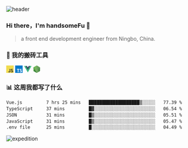 ![header](https://raw.githubusercontent.com/fzq1998/fzq1998/master/header.png)

### Hi there，I'm handsomeFu 👋

> a front end development engineer from Ningbo, China.

### 🔧 我的搬砖工具
<code><img height="20" src="https://raw.githubusercontent.com/github/explore/80688e429a7d4ef2fca1e82350fe8e3517d3494d/topics/javascript/javascript.png" alt="javascript"></code>
<code><img height="20" src="https://raw.githubusercontent.com/github/explore/80688e429a7d4ef2fca1e82350fe8e3517d3494d/topics/typescript/typescript.png" alt="typescript"></code>
<code><img height="20" src="https://raw.githubusercontent.com/github/explore/80688e429a7d4ef2fca1e82350fe8e3517d3494d/topics/vue/vue.png" alt="vue"></code>
<code><img height="20" src="https://raw.githubusercontent.com/github/explore/80688e429a7d4ef2fca1e82350fe8e3517d3494d/topics/nodejs/nodejs.png" alt="nodejs"></code>



### 📊 这周我都写了什么
<!--START_SECTION:waka-->

```txt
Vue.js         7 hrs 25 mins   ███████████████████▒░░░░░   77.39 %
TypeScript     37 mins         █▓░░░░░░░░░░░░░░░░░░░░░░░   06.54 %
JSON           31 mins         █▒░░░░░░░░░░░░░░░░░░░░░░░   05.51 %
JavaScript     31 mins         █▒░░░░░░░░░░░░░░░░░░░░░░░   05.47 %
.env file      25 mins         █░░░░░░░░░░░░░░░░░░░░░░░░   04.49 %
```

<!--END_SECTION:waka-->


![expedition](https://raw.githubusercontent.com/fzq1998/fzq1998/master/expedition.gif)

